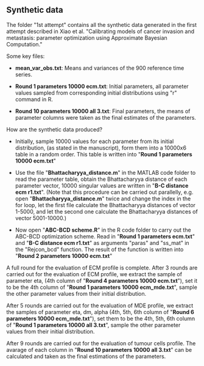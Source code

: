 ## Synthetic data ##

The folder "1st attempt" contains all the synthetic data generated in the first attempt described in Xiao et al. "Calibrating models of cancer invasion and metastasis: parameter optimization using Approximate Bayesian Computation."

Some key files: 

* **mean_var_obs.txt**: Means and variances of the 900 reference time series.

* **Round 1 parameters 10000 ecm.txt**: Initial parameters, all parameter values sampled from corresponding initial distributions using "r" command in R.

* **Round 10 parameters 10000 all 3.txt**: Final parameters, the means of parameter columns were taken as the final estimates of the parameters. 

How are the synthetic data produced?

* Initially, sample 10000 values for each parameter from its initial distribution, (as stated in the manuscript), form them into a 10000x6 table in a random order. This table is written into "**Round 1 parameters 10000 ecm.txt**"

* Use the file "**Bhattacharyya_distance.m**" in the MATLAB code folder to read the parameter table, obtain the Bhattacharyya distance of each parameter vector, 10000 singular values are written in "**B-C distance ecm r1.txt**". (Note that this procedure can be carried out parallelly, e.g. open "**Bhattacharyya_distance.m**" twice and change the index in the for loop, let the first file calculate the Bhattacharyya distances of vector 1-5000, and let the second one calculate the Bhattacharyya distances of vector 5001-10000.)

* Now open "**ABC-BCD scheme.R**" in the R code folder to carry out the ABC-BCD optimization scheme. Read in "**Round 1 parameters ecm.txt**" and "**B-C distance ecm r1.txt**" as arguments "paras" and "ss_mat" in the "Rejcon_bcd" function. The result of the function is written into "**Round 2 parameters 10000 ecm.txt**"

A full round for the evaluation of ECM profile is complete. After 3 rounds are carried out for the evaluation of ECM profile, we extract the sample of parameter eta, (4th column of "**Round 4 parameters 10000 ecm.txt**"), set it to be the 4th column of "**Round 1 parameters 10000 ecm_mde.txt**", sample the other parameter values from their initial distribution. 

After 5 rounds are carried out for the evaluation of MDE profile, we extract the samples of parameter eta, dm, alpha (4th, 5th, 6th column of "**Round 6 parameters 10000 ecm_mde.txt**"), set them to be the 4th, 5th, 6th column of "**Round 1 parameters 10000 all 3.txt**", sample the other parameter values from their initial distribution. 

After 9 rounds are carried out for the evaluation of tumour cells profile. The avarage of each column in "**Round 10 parameters 10000 all 3.txt**" can be calculated and taken as the final estimations of the parameters. 
